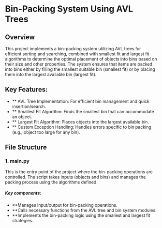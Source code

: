 # Bin-Packing System Using AVL Trees
## Overview
This project implements a bin-packing system utilizing AVL trees for efficient sorting and searching, combined with smallest fit and largest fit algorithms to determine the optimal placement of objects into bins based on their size and other properties. The system ensures that items are packed into bins either by filling the smallest suitable bin (smallest fit) or by placing them into the largest available bin (largest fit).

## Key Features:
- ** AVL Tree Implementation: For efficient bin management and quick insertion/search.
- ** Smallest Fit Algorithm: Finds the smallest bin that can accommodate an object.
- ** Largest Fit Algorithm: Places objects into the largest available bin.
- ** Custom Exception Handling: Handles errors specific to bin packing (e.g., object too large for any bin).

## File Structure
### 1. main.py
This is the entry point of the project where the bin-packing operations are controlled. The script takes inputs (objects and bins) and manages the packing process using the algorithms defined.

##### Key components:

- **Manages input/output for bin-packing operations.
- **Calls necessary functions from the AVL tree and bin system modules.
- **Implements the bin-packing logic using the smallest and largest fit strategies.


